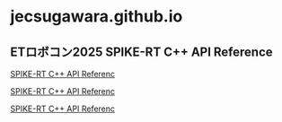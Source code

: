 # jecsugawara.github.io

## ETロボコン2025 SPIKE-RT C++ API Reference
[SPIKE-RT C++ API Referenc](https://jecsugawara.github.io/)

[SPIKE-RT C++ API Referenc](https://jecsugawara.github.io/SPIKE-RT_C++_API_Reference/index.html)

[SPIKE-RT C++ API Referenc](https://jecsugawara.github.io/SPIKE-RT_C++_API_Reference)
